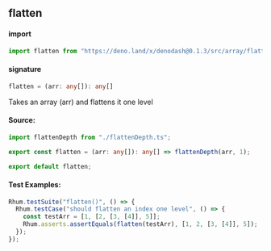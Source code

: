 ## flatten

#### import

```typescript
import flatten from "https://deno.land/x/denodash@0.1.3/src/array/flatten.ts";
```

#### signature

```typescript
flatten = (arr: any[]): any[]
```

Takes an array (arr) and flattens it one level

#### Source:

```typescript
import flattenDepth from "./flattenDepth.ts";

export const flatten = (arr: any[]): any[] => flattenDepth(arr, 1);

export default flatten;
```

#### Test Examples:

```typescript
Rhum.testSuite("flatten()", () => {
  Rhum.testCase("should flatten an index one level", () => {
    const testArr = [1, [2, [3, [4]], 5]];
    Rhum.asserts.assertEquals(flatten(testArr), [1, 2, [3, [4]], 5]);
  });
});
```
